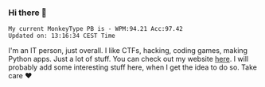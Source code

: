 ### Hi there 👋
<!-- PB START -->
```
My current MonkeyType PB is - WPM:94.21 Acc:97.42
Updated on: 13:16:34 CEST Time
```
<!-- PB END -->
I'm an IT person, just overall. I like CTFs, hacking, coding games, making Python apps. Just a lot of stuff.
You can check out my website [here](https://skill3472.github.io/).
I will probably add some interesting stuff here, when I get the idea to do so. Take care ❤️
